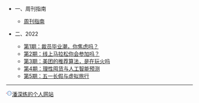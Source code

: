 <!-- zh-cn/_sidebar.md -->

* 一、周刊指南

  * [周刊指南](/zh-cn/README.md)

* 二、2022

  * [第1期：裁员毕业潮，你焦虑吗？](/zh-cn/issue-1.md)
  * [第2期：线上马拉松你会参加吗？](/zh-cn/issue-2.md)
  * [第3期：美团的推荐算法，是在玩火吗](/zh-cn/issue-3.md)
  * [第4期：理性囤货与人工智能预测](/zh-cn/issue-4.md)
  * [第5期：五一长假与虚拟旅行](/zh-cn/issue-5.md)


---

<a href="http://www.panshenlian.com/" target="_blank" rel="noopener" title="潘深练的个人网站"><img src="/_media/panshenlian.png">潘深练的个人网站</a>